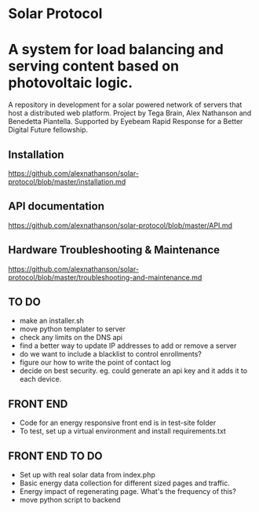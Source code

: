 # Solar Protocol

A system for load balancing and serving content based on photovoltaic logic.
=======
A repository in development for a solar powered network of servers that host a distributed web platform. Project by Tega Brain, Alex Nathanson and Benedetta Piantella. Supported by Eyebeam Rapid Response for a Better Digital Future fellowship.

## Installation

https://github.com/alexnathanson/solar-protocol/blob/master/installation.md

## API documentation

https://github.com/alexnathanson/solar-protocol/blob/master/API.md

## Hardware Troubleshooting & Maintenance

https://github.com/alexnathanson/solar-protocol/blob/master/troubleshooting-and-maintenance.md

## TO DO
* make an installer.sh
* move python templater to server
* check any limits on the DNS api
* find a better way to update IP addresses to add or remove a server
* do we want to include a blacklist to control enrollments?
* figure our how to write the point of contact log
* decide on best security.  eg. could generate an api key and it adds it to each device. 

## FRONT END
* Code for an energy responsive front end is in test-site folder
* To test, set up a virtual environment and install requirements.txt

## FRONT END TO DO
* Set up with real solar data from index.php
* Basic energy data collection for different sized pages and traffic. 
* Energy impact of regenerating page. What's the frequency of this?
* move python script to backend

